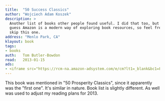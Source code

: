 ```yaml
---
title:	"50 Success Classics"
author: "Wojciech Adam Koszek"
description: >
  Another list of books other people found useful. I did that too, but I
  guess Amazon is a modern way of exploring book resources, so feel free to
  skip this one.
address: "Menlo Park, CA"
klayout: book
tags:
- books
auth:	Tom Butler-Bowdon
read:	2013-01-15
ads:
- <iframe src="https://rcm-na.amazon-adsystem.com/e/cm?lt1=_blank&bc1=FFFFFF&IS2=1&npa=1&bg1=FFFFFF&fc1=000000&lc1=FF0000&t=wkoszek08-20&o=1&p=8&l=as4&m=amazon&f=ifr&ref=ss_til&asins=1857883330" style="width:120px;height:240px;" scrolling="no" marginwidth="0" marginheight="0" frameborder="0"></iframe>
---
```

This book was mentioned in "50 Prosperity Classics", since it apparently was
the "first one". It's similar in nature. Book list is slightly different. As
well was used to adjust my reading plans for 2013.
